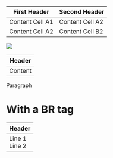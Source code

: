 | First Header    | Second Header   |
| --------------- | --------------- |
| Content Cell A1 | Content Cell A2 |
| Content Cell A2 | Content Cell B2 |

<img src="https://test"/>

| Header |
| --- |
| Content |

Paragraph

# With a BR tag

| Header |
| --- |
| Line 1<br>Line 2 |